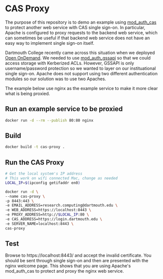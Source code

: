 # CAS Proxy

The purpose of this repository is to demo an example using [mod_auth_cas](https://github.com/apereo/mod_auth_cas) to protect another web service with CAS single sign-on. In particular, Apache is configured to proxy requests to the backend web service, which can sometimes be useful if that backend web service does not have an easy way to implement single sign-on itself.

Dartmouth College recently came across this situation when we deployed [Open OnDemand](https://openondemand.org/). We needed to use [mod_auth_gssapi](https://github.com/gssapi/mod_auth_gssapi) so that we could access storage with Kerberized ACLs. However, GSSAPI is only username/password protection so we wanted to layer on our instituational single sign-on. Apache does not support using two different authentication modules so our solution was to use two Apaches.

The example below use nginx as the example service to make it more clear what is being proxied.

## Run an example service to be proxied

```sh
docker run -d --rm --publish 80:80 nginx
```

## Build

```sh
docker build -t cas-proxy .
```

## Run the CAS Proxy

```sh
# Get the local system's IP address
# This work on wifi connected Mac, change as needed
LOCAL_IP=$(ipconfig getifaddr en0)

docker run -d \
--name cas-proxy \
-p 8443:443 \
-e EMAIL_ADDRESS=research.computing@dartmouth.edu \
-e WEB_ADDRESS=https://localhost:8443 \
-e PROXY_ADDRESS=http://$LOCAL_IP:80 \
-e CAS_ADDRESS=https://login.dartmouth.edu \
-e SERVER_NAME=localhost:8443 \
cas-proxy
```

## Test

Browse to https://localhost:8443/ and accept the invalid certificate. You should be sent through single sign-on and then are presented with the nginx welcome page. This shows that you are using Apache's mod_auth_cas to protect and proxy the nginx web service.
